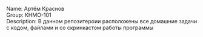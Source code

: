 Name:        Артём Краснов  
Group:       КНМО-101  
Description: В данном репозитероии расположены все домашние задачи с кодом, файлами и со скринкастом работы программы
